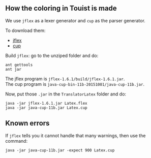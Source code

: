 ## How the coloring in Touist is made

We use `jflex` as a lexer generator and `cup` as the parser generator.

To download them:

- [jflex](http://jflex.de/download.html)
- [cup](http://www2.cs.tum.edu/projects/cup/install.php)

Build `jflex`: go to the unziped folder and do:

    ant gettools
    ant jar

The jflex program is `jflex-1.6.1/build/jflex-1.6.1.jar`.  
The cup program is `java-cup-bin-11b-20151001/java-cup-11b.jar`.  

Now, put those `.jar` in the `TranslatorLatex` folder and do:
   
    java -jar jflex-1.6.1.jar Latex.flex
    java -jar java-cup-11b.jar Latex.cup
	

## Known errors

If `jflex` tells you it cannot handle that many warnings, then use the command:

    java -jar java-cup-11b.jar -expect 900 Latex.cup
